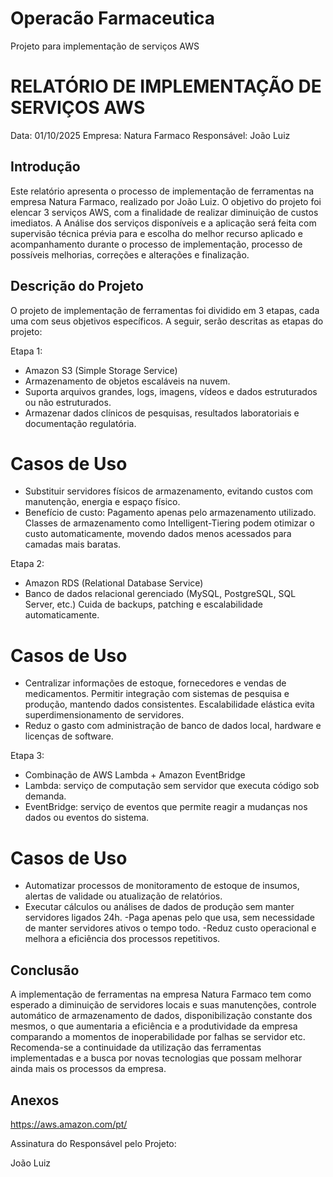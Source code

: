 # Operacão Farmaceutica
Projeto para implementação de serviços AWS

# RELATÓRIO DE IMPLEMENTAÇÃO DE SERVIÇOS AWS

Data: 01/10/2025
Empresa: Natura Farmaco 
Responsável: João Luiz

## Introdução

Este relatório apresenta o processo de implementação de ferramentas na empresa Natura Farmaco, realizado por João Luiz. O objetivo do projeto foi elencar 3 serviços AWS, com a finalidade de realizar diminuição de custos imediatos. 
A Análise dos serviços disponíveis e a aplicação será feita com supervisão técnica prévia para e escolha do melhor recurso aplicado e acompanhamento durante o processo de implementação, processo de possíveis melhorias, correções e alterações e finalização.

## Descrição do Projeto

O projeto de implementação de ferramentas foi dividido em 3 etapas, cada uma com seus objetivos específicos. A seguir, serão descritas as etapas do projeto:

Etapa 1: 
- Amazon S3 (Simple Storage Service)
- Armazenamento de objetos escaláveis na nuvem.
- Suporta arquivos grandes, logs, imagens, vídeos e dados estruturados ou não estruturados.
- Armazenar dados clínicos de pesquisas, resultados laboratoriais e documentação regulatória.

# Casos de Uso

- Substituir servidores físicos de armazenamento, evitando custos com manutenção, energia e espaço físico.
- Benefício de custo: Pagamento apenas pelo armazenamento utilizado. Classes de armazenamento como Intelligent-Tiering podem otimizar o custo automaticamente, movendo dados menos acessados para camadas mais baratas.

Etapa 2: 
- Amazon RDS (Relational Database Service)
- Banco de dados relacional gerenciado (MySQL, PostgreSQL, SQL Server, etc.) Cuida de backups, patching e escalabilidade
  automaticamente.

# Casos de Uso

- Centralizar informações de estoque, fornecedores e vendas de medicamentos. Permitir integração com sistemas de pesquisa e produção, mantendo dados consistentes. Escalabilidade elástica evita superdimensionamento de servidores.
- Reduz o gasto com administração de banco de dados local, hardware e licenças de software.


Etapa 3: 
- Combinação de AWS Lambda + Amazon EventBridge
- Lambda: serviço de computação sem servidor que executa código sob demanda.
- EventBridge: serviço de eventos que permite reagir a mudanças nos dados ou eventos do sistema.

# Casos de Uso

- Automatizar processos de monitoramento de estoque de insumos, alertas de validade ou atualização de relatórios.
- Executar cálculos ou análises de dados de produção sem manter servidores ligados 24h.
-Paga apenas pelo que usa, sem necessidade de manter servidores ativos o tempo todo.
-Reduz custo operacional e melhora a eficiência dos processos repetitivos.


## Conclusão
A implementação de ferramentas na empresa Natura Farmaco tem como esperado a diminuição de servidores locais e suas manutenções, controle automático de armazenamento de dados, disponibilização constante dos mesmos, o que aumentaria a eficiência e a produtividade da empresa comparando a momentos de inoperabilidade por falhas se servidor etc. Recomenda-se a continuidade da utilização das ferramentas implementadas e a busca por novas tecnologias que possam melhorar ainda mais os processos da empresa.

## Anexos

https://aws.amazon.com/pt/

Assinatura do Responsável pelo Projeto:

João Luiz
